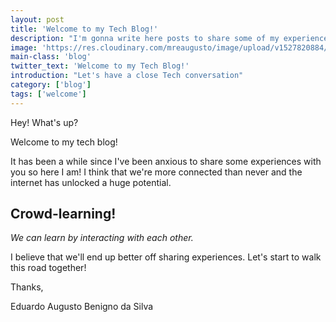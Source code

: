 ```yaml
---
layout: post
title: 'Welcome to my Tech Blog!'
description: "I'm gonna write here posts to share some of my experience with you!"
image: 'https://res.cloudinary.com/mreaugusto/image/upload/v1527820884/its-a-brand-new-start.jpg'
main-class: 'blog'
twitter_text: 'Welcome to my Tech Blog!'
introduction: "Let's have a close Tech conversation"
category: ['blog']
tags: ['welcome']
---
```


Hey! What's up?

Welcome to my tech blog!

It has been a while since I've been anxious to share some experiences with you so here I am!
I think that we're more connected than never and the internet has unlocked a huge potential.

## Crowd-learning!
_We can learn by interacting with each other._

I believe that we'll end up better off sharing experiences.
Let's start to walk this road together!

Thanks,

Eduardo Augusto Benigno da Silva
